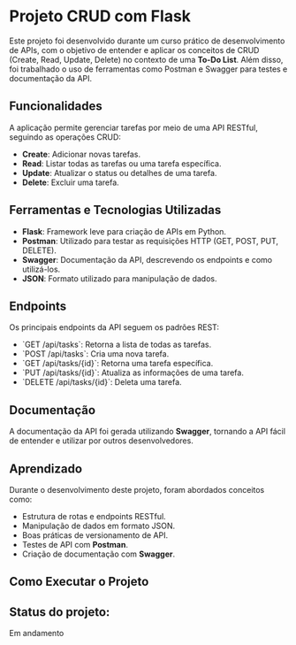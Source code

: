 # Projeto CRUD com Flask

Este projeto foi desenvolvido durante um curso prático de desenvolvimento de APIs, com o objetivo de entender e aplicar os conceitos de CRUD (Create, Read, Update, Delete) no contexto de uma **To-Do List**. Além disso, foi trabalhado o uso de ferramentas como Postman e Swagger para testes e documentação da API.

## Funcionalidades

A aplicação permite gerenciar tarefas por meio de uma API RESTful, seguindo as operações CRUD:

- **Create**: Adicionar novas tarefas.
- **Read**: Listar todas as tarefas ou uma tarefa específica.
- **Update**: Atualizar o status ou detalhes de uma tarefa.
- **Delete**: Excluir uma tarefa.

## Ferramentas e Tecnologias Utilizadas

- **Flask**: Framework leve para criação de APIs em Python.
- **Postman**: Utilizado para testar as requisições HTTP (GET, POST, PUT, DELETE).
- **Swagger**: Documentação da API, descrevendo os endpoints e como utilizá-los.
- **JSON**: Formato utilizado para manipulação de dados.

## Endpoints

Os principais endpoints da API seguem os padrões REST:

- \`GET /api/tasks\`: Retorna a lista de todas as tarefas.
- \`POST /api/tasks\`: Cria uma nova tarefa.
- \`GET /api/tasks/{id}\`: Retorna uma tarefa específica.
- \`PUT /api/tasks/{id}\`: Atualiza as informações de uma tarefa.
- \`DELETE /api/tasks/{id}\`: Deleta uma tarefa.

## Documentação

A documentação da API foi gerada utilizando **Swagger**, tornando a API fácil de entender e utilizar por outros desenvolvedores.

## Aprendizado

Durante o desenvolvimento deste projeto, foram abordados conceitos como:

- Estrutura de rotas e endpoints RESTful.
- Manipulação de dados em formato JSON.
- Boas práticas de versionamento de API.
- Testes de API com **Postman**.
- Criação de documentação com **Swagger**.

## Como Executar o Projeto


## Status do projeto:
Em andamento